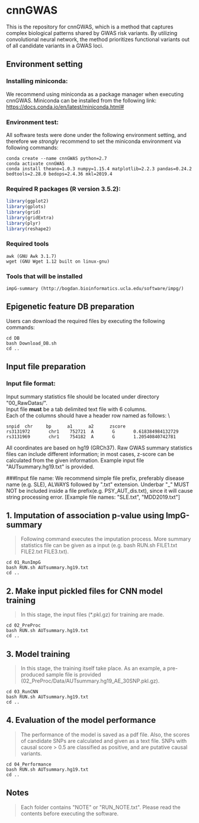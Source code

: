 # cnnGWAS
This is the repository for cnnGWAS, which is a method that captures complex biological patterns shared by GWAS risk variants. By utilizing convolutional neural network, the method prioritizes functional variants out of all candidate variants in a GWAS loci. 


## Environment setting
### Installing miniconda:  
We recommend using miniconda as a package manager when executing cnnGWAS. Miniconda can be installed from the following link: https://docs.conda.io/en/latest/miniconda.html#


### Environment test:   
All software tests were done under the following environment setting, and therefore we *strongly* recommend to set the miniconda environment via following commands: 
```
conda create --name cnnGWAS python=2.7
conda activate cnnGWAS
conda install theano=1.0.3 numpy=1.15.4 matplotlib=2.2.3 pandas=0.24.2 bedtools=2.28.0 bedops=2.4.36 mkl=2019.4
```


### Required R packages (R version 3.5.2):
```R
library(ggplot2)
library(gplots)
library(grid)
library(gridExtra)
library(plyr)
library(reshape2)
```


### Required tools
```
awk (GNU Awk 3.1.7)
wget (GNU Wget 1.12 built on linux-gnu)
```


### Tools that will be installed
```
impG-summary (http://bogdan.bioinformatics.ucla.edu/software/impg/)
```


## Epigenetic feature DB preparation  

Users can download the required files by executing the following commands:

```      
cd DB
bash Download_DB.sh 
cd ..
```


## Input file preparation   
### Input file format: 
Input summary statistics file should be located under directory "00_RawDatas/". \
Input file **must** be a tab delimited text file with 6 columns. \
Each of the columns should have a header row named as follows: \

```
snpid  chr     bp      a1      a2      zscore
rs3131972       chr1    752721  A       G       0.618384984132729
rs3131969       chr1    754182  A       G       1.20540840742781
```

All coordinates are based on hg19 (GRCh37). Raw GWAS summary statistics files can include different information; in most cases, z-score can be calculated from the given information. Example input file "AUTsummary.hg19.txt" is provided. 

###Input file name: 
We recommend simple file prefix, preferably disease name (e.g. SLE), ALWAYS followed by ".txt" extension. Underbar "_" MUST NOT be included inside a file prefix(e.g. PSY_AUT_dis.txt), since it will cause string processing error. [Example file names: "SLE.txt", "MDD2019.txt"]


## 1. Imputation of association p-value using ImpG-summary

> Following command executes the imputation process. More summary statistics file can be given as a input (e.g. bash RUN.sh FILE1.txt FILE2.txt FILE3.txt).

```
cd 01_RunImpG
bash RUN.sh AUTsummary.hg19.txt   
cd ..
```

## 2. Make input pickled files for CNN model training

> In this stage, the input files (*.pkl.gz) for training are made.

```
cd 02_PreProc
bash RUN.sh AUTsummary.hg19.txt 
cd ..
```

## 3. Model training

> In this stage, the training itself take place. As an example, a pre-produced sample file is provided (02_PreProc/Data/AUTsummary.hg19_AE_30SNP.pkl.gz).

```
cd 03_RunCNN
bash RUN.sh AUTsummary.hg19.txt 
cd ..
```

## 4. Evaluation of the model performance

> The performance of the model is saved as a pdf file. Also, the scores of candidate SNPs are calculated and given as a text file. SNPs with causal score > 0.5 are classified as positive, and are putative causal variants. 

```
cd 04_Performance
bash RUN.sh AUTsummary.hg19.txt
cd ..
```

## Notes
> Each folder contains "NOTE" or "RUN_NOTE.txt". Please read the contents before executing the software. 


